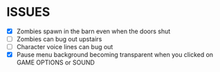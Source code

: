 # ISSUES

- [x] Zombies spawn in the barn even when the doors shut
- [  ] Zombies can bug out upstairs
- [  ] Character voice lines can bug out
- [x] Pause menu background becoming transparent when you clicked on GAME OPTIONS or SOUND